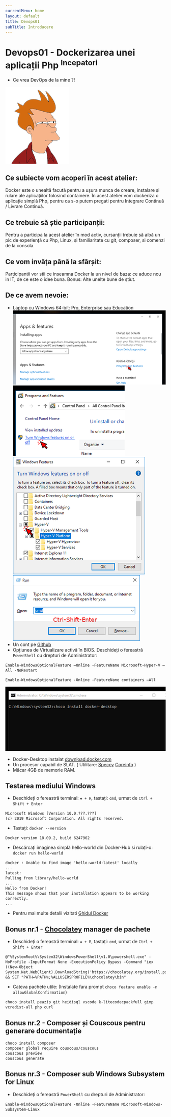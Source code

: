 ```yaml
---
currentMenu: home
layout: default
title: Devops01
subTitle: Introducere
---
```

# Devops01 - Dockerizarea unei aplicații Php <sup>Incepatori</sup>

- Ce vrea DevOps de la mine ?!

![Squint](https://raw.githubusercontent.com/c4xp/Devops01/master/assets/futurama.png)

## Ce subiecte vom acoperi în acest atelier:

Docker este o unealtă facută pentru a ușura munca de creare, instalare și rulare ale aplicațiilor folosind containere.
În acest atelier vom dockeriza o aplicație simplă Php, pentru ca s-o putem pregati pentru Integrare Continuă / Livrare Continuă.

## Ce trebuie să știe participanții:

Pentru a participa la acest atelier în mod activ, cursanții trebuie să aibă un pic de experiență cu Php, Linux, și familiaritate cu git, composer, si comenzi de la consola.

## Ce vom invăța până la sfârșit:

Participantii vor stii ce inseamna Docker la un nivel de baza: ce aduce nou in IT, de ce este o idee buna.
Bonus: Alte unelte bune de știut.

## De ce avem nevoie:

- Laptop cu Windows 64-bit: Pro, Enterprise sau Education
![AppsFeatures](https://raw.githubusercontent.com/c4xp/Devops01/master/assets/00.apps-features.png)
![TurnOn](https://raw.githubusercontent.com/c4xp/Devops01/master/assets/01.turnonfeatures.png)
![HyperV](https://raw.githubusercontent.com/c4xp/Devops01/master/assets/02.hyperv.png)
![Cmd](https://raw.githubusercontent.com/c4xp/Devops01/master/assets/03.cmd.png)
- Un cont pe [Github](https://github.com/)
- Opțiunea de Virtualizare activă în BIOS. Deschideți o fereastră `PowerShell` cu drepturi de Administrator:
```
Enable-WindowsOptionalFeature –Online -FeatureName Microsoft-Hyper-V –All -NoRestart
```
```
Enable-WindowsOptionalFeature -Online -FeatureName containers –All
```

![Dockerinstall](https://raw.githubusercontent.com/c4xp/Devops01/master/assets/04.dockerinstall.png)

- Docker-Desktop instalat [download.docker.com](https://download.docker.com/win/stable/Docker%20for%20Windows%20Installer.exe)
- Un procesor capabil de SLAT. ( Utilitare: [Speccy](https://www.ccleaner.com/speccy) [Coreinfo](http://technet.microsoft.com/en-us/sysinternals/cc835722) )
- Măcar 4GB de memorie RAM.

## Testarea mediului Windows

- Deschideți o fereastră terminal: `❖ + R`, tastați: `cmd`, urmat de `Ctrl + Shift + Enter`
```
Microsoft Windows [Version 10.0.???.???]
(c) 2019 Microsoft Corporation. All rights reserved.
```

- Tastați: `docker --version`
```
Docker version 18.09.2, build 6247962
```
- Descărcați imaginea simplă hello-world din Docker-Hub si rulați-o: `docker run hello-world`
```
docker : Unable to find image 'hello-world:latest' locally
...
latest:
Pulling from library/hello-world
...
Hello from Docker!
This message shows that your installation appears to be working correctly.
...
```
- Pentru mai multe detalii vizitati [Ghidul Docker](https://docs.docker.com/docker-for-windows/)

## Bonus nr.1 - [Chocolatey](https://chocolatey.org/) manager de pachete

- Deschideți o fereastră terminal: `❖ + R`, tastați: `cmd`, urmat de `Ctrl + Shift + Enter`
```
@"%SystemRoot%\System32\WindowsPowerShell\v1.0\powershell.exe" -NoProfile -InputFormat None -ExecutionPolicy Bypass -Command "iex ((New-Object System.Net.WebClient).DownloadString('https://chocolatey.org/install.ps1'))" && SET "PATH=%PATH%;%ALLUSERSPROFILE%\chocolatey\bin"
```

- Cateva pachete utile: (Instalate fara prompt `choco feature enable -n allowGlobalConfirmation`)
```
choco install peazip git heidisql vscode k-litecodecpackfull gimp vcredist-all php curl
```

## Bonus nr.2 - Composer și Couscous pentru generare documentație

```
choco install composer
composer global require couscous/couscous
couscous preview
couscous generate
```

## Bonus nr.3 - Composer sub Windows Subsystem for Linux

- Deschideți o fereastră `PowerShell` cu drepturi de Administrator:
```
Enable-WindowsOptionalFeature -Online -FeatureName Microsoft-Windows-Subsystem-Linux
```
